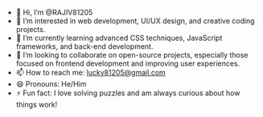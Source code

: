 - 👋 Hi, I’m @RAJIV81205
- 👀 I’m interested in web development, UI/UX design, and creative coding projects.
- 🌱 I’m currently learning advanced CSS techniques, JavaScript frameworks, and back-end development.
- 💞️ I’m looking to collaborate on open-source projects, especially those focused on frontend development and improving user experiences.
- 📫 How to reach me: lucky81205@gmail.com
- 😄 Pronouns: He/Him
- ⚡ Fun fact: I love solving puzzles and am always curious about how things work!
